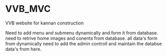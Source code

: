# VVB_MVC
VVB website for kannan construction


Need to add menu and submenu dynamically and form it from database.
need to retrive home images and conents from database.
all data's form from dynamically
need to add the admin controll and maintain the databse data's from here.
